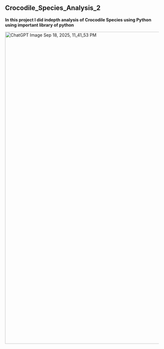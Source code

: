 ## **Crocodile_Species_Analysis_2**

**In this project I did indepth analysis of Crocodile Species using Python using important library of python**


<img width="1536" height="1024" alt="ChatGPT Image Sep 18, 2025, 11_41_53 PM" src="https://github.com/user-attachments/assets/e23bf2a4-a5ef-4ebc-942a-b6a59aab277c" />
